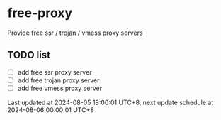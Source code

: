 
# free-proxy
Provide free ssr / trojan / vmess proxy servers


## TODO list
- [ ] add free ssr proxy server
- [ ] add free trojan proxy server
- [ ] add free vmess proxy server

Last updated at 2024-08-05 18:00:01 UTC+8, next update schedule at 2024-08-06 00:00:01 UTC+8

